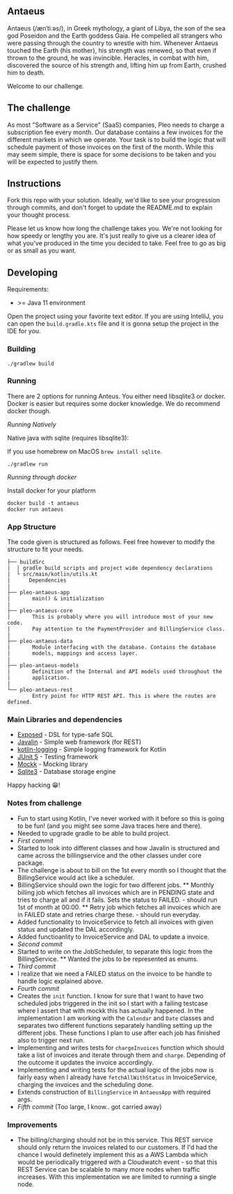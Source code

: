 ## Antaeus

Antaeus (/ænˈtiːəs/), in Greek mythology, a giant of Libya, the son of the sea god Poseidon and the Earth goddess Gaia. He compelled all strangers who were passing through the country to wrestle with him. Whenever Antaeus touched the Earth (his mother), his strength was renewed, so that even if thrown to the ground, he was invincible. Heracles, in combat with him, discovered the source of his strength and, lifting him up from Earth, crushed him to death.

Welcome to our challenge.

## The challenge

As most "Software as a Service" (SaaS) companies, Pleo needs to charge a subscription fee every month. Our database contains a few invoices for the different markets in which we operate. Your task is to build the logic that will schedule payment of those invoices on the first of the month. While this may seem simple, there is space for some decisions to be taken and you will be expected to justify them.

## Instructions

Fork this repo with your solution. Ideally, we'd like to see your progression through commits, and don't forget to update the README.md to explain your thought process.

Please let us know how long the challenge takes you. We're not looking for how speedy or lengthy you are. It's just really to give us a clearer idea of what you've produced in the time you decided to take. Feel free to go as big or as small as you want.

## Developing

Requirements:
- \>= Java 11 environment

Open the project using your favorite text editor. If you are using IntelliJ, you can open the `build.gradle.kts` file and it is gonna setup the project in the IDE for you.

### Building

```
./gradlew build
```

### Running

There are 2 options for running Anteus. You either need libsqlite3 or docker. Docker is easier but requires some docker knowledge. We do recommend docker though.

*Running Natively*

Native java with sqlite (requires libsqlite3):

If you use homebrew on MacOS `brew install sqlite`.

```
./gradlew run
```

*Running through docker*

Install docker for your platform

```
docker build -t antaeus
docker run antaeus
```

### App Structure
The code given is structured as follows. Feel free however to modify the structure to fit your needs.
```
├── buildSrc
|  | gradle build scripts and project wide dependency declarations
|  └ src/main/kotlin/utils.kt 
|      Dependencies
|
├── pleo-antaeus-app
|       main() & initialization
|
├── pleo-antaeus-core
|       This is probably where you will introduce most of your new code.
|       Pay attention to the PaymentProvider and BillingService class.
|
├── pleo-antaeus-data
|       Module interfacing with the database. Contains the database 
|       models, mappings and access layer.
|
├── pleo-antaeus-models
|       Definition of the Internal and API models used throughout the
|       application.
|
└── pleo-antaeus-rest
        Entry point for HTTP REST API. This is where the routes are defined.
```

### Main Libraries and dependencies
* [Exposed](https://github.com/JetBrains/Exposed) - DSL for type-safe SQL
* [Javalin](https://javalin.io/) - Simple web framework (for REST)
* [kotlin-logging](https://github.com/MicroUtils/kotlin-logging) - Simple logging framework for Kotlin
* [JUnit 5](https://junit.org/junit5/) - Testing framework
* [Mockk](https://mockk.io/) - Mocking library
* [Sqlite3](https://sqlite.org/index.html) - Database storage engine

Happy hacking 😁!

### Notes from challenge
* Fun to start using Kotlin, I've never worked with it before so this is going to be fun! (and you might see some Java traces here and there).
* Needed to upgrade gradle to be able to build project.
* _First commit_
* Started to look into different classes and how Javalin is structured and came across the billingservice and the other classes under core package.
* The challenge is about to bill on the 1st every month so I thought that the BillingService would act like a scheduler.
* BillingService should own the logic for two different jobs.
 ** Monthly billing job which fetches all invoices which are in PENDING state and tries to charge all and if it fails. Sets the status to FAILED. - should run 1st of month at 00:00.
 ** Retry job which fetches all invoices which are in FAILED state and retries charge these. - should run everyday.
* Added functionality to InvoiceService to fetch all invoices with given status and updated the DAL accordingly.
* Added functioanlity to InvoiceService and DAL to update a invoice.
* _Second commit_
* Started to write on the JobScheduler, to separate this logic from the BillingService.
 ** Wanted the jobs to be represented as enums.
* _Third commit_
* I realize that we need a FAILED status on the invoice to be handle to handle logic explained above.
* _Fourth commit_
* Creates the `init` function. I know for sure that I want to have two scheduled jobs triggered in the init so I start with a failing testcase where I assert that with mockk this has actually happened. In the implementation I am working with the `Calendar` and `Date` classes and separates two different functions separately handling setting up the different jobs. These functions I plan to use after each job has finished also to trigger next run.
* Implementing and writes tests for `chargeInvoices` function which should take a list of invoices and iterate through them and `charge`. Depending of the outcome it updates the invoice accordingly.
* Implementing and writing tests for the actual logic of the jobs now is fairly easy when I already have `fetchAllWithStatus` in InvoiceService, charging the invoices and the scheduling done.
* Extends construction of `BillingService` in `AntaeusApp` with required args.
* _Fifth commit_ (Too large, I know.. got carried away)

### Improvements
* The billing/charging should not be in this service. This REST service should only return the invoices related to our customers. If I'd had the chance I would definetely implement this as a AWS Lambda which would be periodically triggered with a Cloudwatch event - so that this REST Service can be scalable to many more nodes when traffic increases. With this implementation we are limited to running a single node.